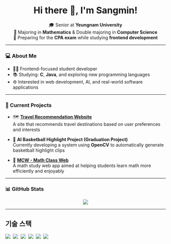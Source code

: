 <h1 align="center">Hi there 👋, I'm Sangmin!</h1>

<p align="center">
  🎓 Senior at <strong>Yeungnam University</strong><br>
  📘 Majoring in <strong>Mathematics</strong> & Double majoring in <strong>Computer Science</strong><br>
  💼 Preparing for the <strong>CPA exam</strong> while studying <strong>frontend development</strong>
</p>

---

### 💻 About Me
- 🧑‍💻 Frontend-focused student developer
- 📚 Studying: **C**, **Java**, and exploring new programming languages
- ⚙️ Interested in web development, AI, and real-world software applications

---

### 🚀 Current Projects

- 🗺️ [**Travel Recommendation Website**](https://github.com/seoseongmin1/project3)  
  A site that recommends travel destinations based on user preferences and interests

- 🏀 **AI Basketball Highlight Project (Graduation Project)**  
  Currently developing a system using **OpenCV** to automatically generate basketball highlight clips

- 📐 [**MCW - Math Class Web**](https://github.com/sangminla/MCW)  
  A math study web app aimed at helping students learn math more efficiently and enjoyably

---

### 📊 GitHub Stats

<p align="center">
  <img src="https://github-readme-stats.vercel.app/api?username=sangminla&show_icons=true&theme=tokyonight" />
</p>

---

<h2>기술 스택</h2>
<p>
<img src="https://img.shields.io/badge/HTML5-E34F26?style=flat-square&logo=HTML5&logoColor=white"/>&nbsp
<img src="https://img.shields.io/badge/CSS3-1572B6?style=flat-square&logo=CSS3&logoColor=white"/>&nbsp
<img src="https://img.shields.io/badge/JavaScript-F7DF1E?style=flat-square&logo=JavaScript&logoColor=white"/>&nbsp
<img src="https://img.shields.io/badge/jQuery-0769AD?style=flat-square&logo=jQuery&logoColor=white"/>&nbsp
<img src="https://img.shields.io/badge/Vue.js-4FC08D?style=flat-square&logo=Vue.js&logoColor=white"/>&nbsp
<img src="https://img.shields.io/badge/Git-F05032?style=flat-square&logo=Git&logoColor=white"/>&nbsp
</p>
